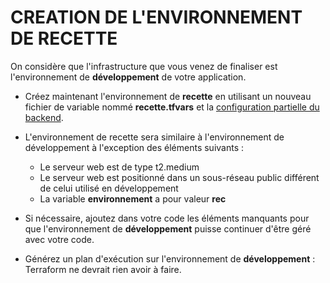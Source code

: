 # CREATION DE L'ENVIRONNEMENT DE RECETTE

On considère que l'infrastructure que vous venez de finaliser est l'environnement de **développement** de votre application.

- Créez maintenant l'environnement de **recette** en utilisant un nouveau fichier de variable nommé **recette.tfvars** et la [configuration partielle du backend](https://developer.hashicorp.com/terraform/language/settings/backends/configuration#partial-configuration).

- L'environnement de recette sera similaire à l'environnement de développement à l'exception des éléments suivants :

    - Le serveur web est de type t2.medium
    - Le serveur web est positionné dans un sous-réseau public différent de celui utilisé en développement
    - La variable **environnement** a pour valeur **rec**

- Si nécessaire, ajoutez dans votre code les éléments manquants pour que l'environnement de **développement** puisse continuer d'être géré avec votre code.

- Générez un plan d'exécution sur l'environnement de **développement** : Terraform ne devrait rien avoir à faire.